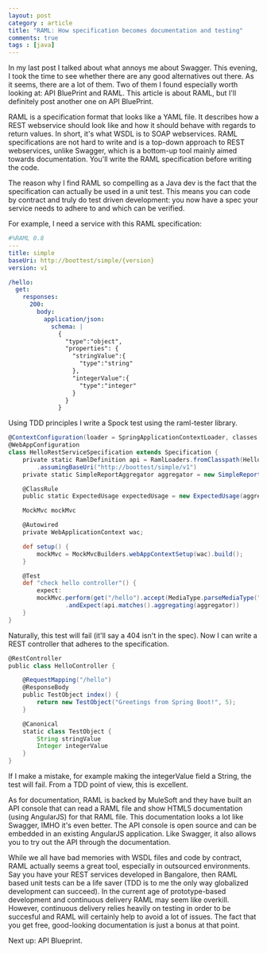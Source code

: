 ```yaml
---
layout: post
category : article
title: "RAML: How specification becomes documentation and testing"
comments: true
tags : [java]
---
```


In my last post I talked about what annoys me about Swagger. This evening, I took the time to see whether there are any good alternatives out there. As it seems, there are a lot of them. Two of them I found especially worth looking at: API BluePrint and RAML. This article is about RAML, but I'll definitely post another one on API BluePrint.

RAML is a specification format that looks like a YAML file. It describes how a REST webservice should look like and how it should behave with regards to return values. In short, it's what WSDL is to SOAP webservices. RAML specifications are not hard to write and is a top-down approach to REST webservices, unlike Swagger, which is a bottom-up tool mainly aimed towards documentation. You'll write the RAML specification before writing the code.<!--more--> 

The reason why I find RAML so compelling as a Java dev is the fact that the specification can actually be used in a unit test. This means you can code by contract and truly do test driven development: you now have a spec your service needs to adhere to and which can be verified.

For example, I need a service with this RAML specification:

``` yaml
#%RAML 0.8
---
title: simple
baseUri: http://boottest/simple/{version}
version: v1

/hello:
  get:
    responses:
      200:
        body:
          application/json:
            schema: |
              {
                "type":"object",
                "properties": {
                  "stringValue":{
                    "type":"string"
                  },
                  "integerValue":{
                    "type":"integer"
                  }
                }
              }
```

Using TDD principles I write a Spock test using the raml-tester library.

``` groovy
@ContextConfiguration(loader = SpringApplicationContextLoader, classes = BootApplication)
@WebAppConfiguration
class HelloRestServiceSpecification extends Specification {
    private static RamlDefinition api = RamlLoaders.fromClasspath(HelloRestServiceSpecification.class).load("api.raml")
        .assumingBaseUri("http://boottest/simple/v1")
    private static SimpleReportAggregator aggregator = new SimpleReportAggregator();

    @ClassRule
    public static ExpectedUsage expectedUsage = new ExpectedUsage(aggregator);

    MockMvc mockMvc

    @Autowired
    private WebApplicationContext wac;

    def setup() {
        mockMvc = MockMvcBuilders.webAppContextSetup(wac).build();
    }

    @Test
    def "check hello controller"() {
        expect:
        mockMvc.perform(get("/hello").accept(MediaType.parseMediaType("application/json")))
                .andExpect(api.matches().aggregating(aggregator))
    }
}
```

Naturally, this test will fail (it'll say a 404 isn't in the spec). Now I can write a REST controller that adheres to the specification.

``` groovy
@RestController
public class HelloController {

    @RequestMapping("/hello")
    @ResponseBody
    public TestObject index() {
        return new TestObject("Greetings from Spring Boot!", 5);
    }

    @Canonical
    static class TestObject {
        String stringValue
        Integer integerValue
    }
}
```

If I make a mistake, for example making the integerValue field a String, the test will fail. From a TDD point of view, this is excellent. 

As for documentation, RAML is backed by MuleSoft and they have built an API console that can read a RAML file and show  HTML5 documentation (using AngularJS) for that RAML file. This documentation looks a lot like Swagger, IMHO it's even better. The API console is open source and can be embedded in an existing AngularJS application.  Like Swagger, it also allows you to try out the API through the documentation. 

While we all have bad memories with WSDL files and code by contract, RAML actually seems a great tool, especially in outsourced environments. Say you have your REST services developed in Bangalore, then RAML based unit tests can be a life saver (TDD is to me the only way globalized development can succeed). In the current age of prototype-based development and continuous delivery RAML may seem like overkill. However, continuous delivery relies heavily on testing in order to be succesful and RAML will certainly help to avoid a lot of issues. The fact that you get free, good-looking documentation is just a bonus at that point.

Next up: API Blueprint. 
